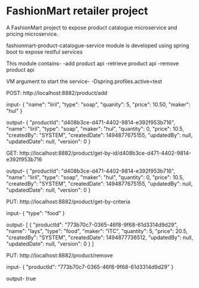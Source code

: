 # FashionMart retailer project
A FashionMart project to expose product catalogue microservice and pricing microservice.

fashionmart-product-catalogue-service module is developed using spring boot to expose restful services

This module contains-
-add product api
-retrieve product api
-remove product api


VM argument to start the service-
-Dspring.profiles.active=test


POST: http://localhost:8882/product/add

input-
{
  "name": "liril",
  "type": "soap",
  "quanity": 5,
  "price": 10.50,
  "maker": "hul"
}

output-
{
  "productId": "d408b3ce-d471-4402-9814-e392f953b716",
  "name": "liril",
  "type": "soap",
  "maker": "hul",
  "quantity": 0,
  "price": 10.5,
  "createdBy": "SYSTEM",
  "createdDate": 1494877675155,
  "updatedBy": null,
  "updatedDate": null,
  "version": 0
}


GET: http://localhost:8882/product/get-by-id/d408b3ce-d471-4402-9814-e392f953b716

output-
{
  "productId": "d408b3ce-d471-4402-9814-e392f953b716",
  "name": "liril",
  "type": "soap",
  "maker": "hul",
  "quantity": 0,
  "price": 10.5,
  "createdBy": "SYSTEM",
  "createdDate": 1494877675155,
  "updatedBy": null,
  "updatedDate": null,
  "version": 0
}


PUT: http://localhost:8882/product/get-by-criteria

input-
{
  "type": "food"
}

output-
[
  {
    "productId": "773b70c7-0365-46f8-9f68-61d3314d9d29",
    "name": "lays",
    "type": "food",
    "maker": "ITC",
    "quantity": 5,
    "price": 20.5,
    "createdBy": "SYSTEM",
    "createdDate": 1494877736512,
    "updatedBy": null,
    "updatedDate": null,
    "version": 0
  }
]


PUT: http://localhost:8882/product/remove

input-
{
  "productId": "773b70c7-0365-46f8-9f68-61d3314d9d29"
}

output-
true
